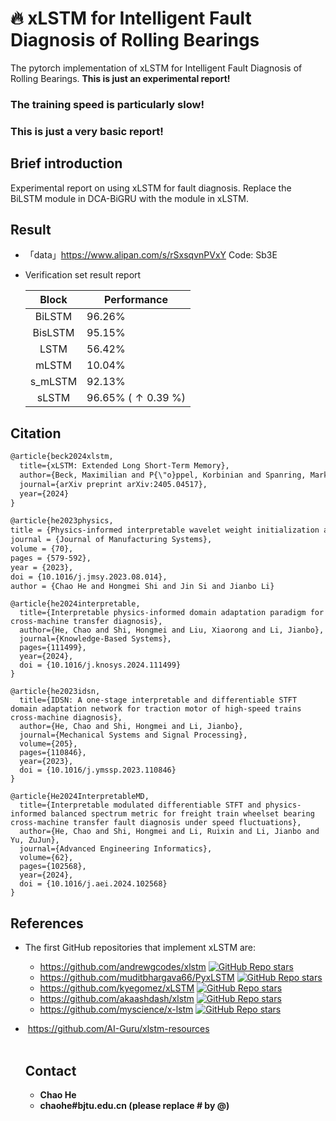 # 🔥 xLSTM for Intelligent Fault Diagnosis of Rolling Bearings

The pytorch implementation of xLSTM for Intelligent Fault Diagnosis of Rolling Bearings. **This is just an experimental report!** 

###                                                                           The training speed is particularly slow!
### This is just a very basic report!





## Brief introduction  
Experimental report on using xLSTM for fault diagnosis. Replace the BiLSTM module in DCA-BiGRU with the module in xLSTM.

## Result

- 「data」https://www.alipan.com/s/rSxsqvnPVxY  Code: Sb3E

- Verification set result report

  |  Block  | Performance                |
  | :-----: | -------------------------- |
  | BiLSTM  | 96.26%                     |
  | BisLSTM | 95.15%                     |
  |  LSTM   | 56.42%                     |
  |  mLSTM  | 10.04%                     |
  | s_mLSTM | 92.13%                     |
  |  sLSTM  | 96.65% ($\uparrow 0.39$ %) |

## Citation



```html
@article{beck2024xlstm,
  title={xLSTM: Extended Long Short-Term Memory},
  author={Beck, Maximilian and P{\"o}ppel, Korbinian and Spanring, Markus and Auer, Andreas and Prudnikova, Oleksandra and Kopp, Michael and Klambauer, G{\"u}nter and Brandstetter, Johannes and Hochreiter, Sepp},
  journal={arXiv preprint arXiv:2405.04517},
  year={2024}
}
```
```html
@article{he2023physics,  
title = {Physics-informed interpretable wavelet weight initialization and balanced dynamic adaptive threshold for intelligent fault diagnosis of rolling bearings},  
journal = {Journal of Manufacturing Systems},  
volume = {70},  
pages = {579-592},  
year = {2023}, 
doi = {10.1016/j.jmsy.2023.08.014},  
author = {Chao He and Hongmei Shi and Jin Si and Jianbo Li}
```
```
@article{he2024interpretable,
  title={Interpretable physics-informed domain adaptation paradigm for cross-machine transfer diagnosis},
  author={He, Chao and Shi, Hongmei and Liu, Xiaorong and Li, Jianbo},
  journal={Knowledge-Based Systems},
  pages={111499},
  year={2024},
  doi = {10.1016/j.knosys.2024.111499}
}
```
```
@article{he2023idsn,
  title={IDSN: A one-stage interpretable and differentiable STFT domain adaptation network for traction motor of high-speed trains cross-machine diagnosis},
  author={He, Chao and Shi, Hongmei and Li, Jianbo},
  journal={Mechanical Systems and Signal Processing},
  volume={205},
  pages={110846},
  year={2023},
  doi = {10.1016/j.ymssp.2023.110846} 
}
```
```
@article{He2024InterpretableMD,
  title={Interpretable modulated differentiable STFT and physics-informed balanced spectrum metric for freight train wheelset bearing cross-machine transfer fault diagnosis under speed fluctuations},
  author={He, Chao and Shi, Hongmei and Li, Ruixin and Li, Jianbo and Yu, ZuJun},
  journal={Advanced Engineering Informatics},
  volume={62},
  pages={102568},
  year={2024},
  doi = {10.1016/j.aei.2024.102568} 
}
```




  

## References

- The first GitHub repositories that implement xLSTM are:
  
  - https://github.com/andrewgcodes/xlstm [![GitHub Repo stars](https://camo.githubusercontent.com/c0fd25e1080a7fabb1399b4a8e777d82cfbdbfeebd90c3bb2ee5d9c6348a195a/68747470733a2f2f696d672e736869656c64732e696f2f6769746875622f73746172732f616e6472657767636f6465732f786c73746d3f7374796c653d736f6369616c)](https://camo.githubusercontent.com/c0fd25e1080a7fabb1399b4a8e777d82cfbdbfeebd90c3bb2ee5d9c6348a195a/68747470733a2f2f696d672e736869656c64732e696f2f6769746875622f73746172732f616e6472657767636f6465732f786c73746d3f7374796c653d736f6369616c)
  - https://github.com/muditbhargava66/PyxLSTM [![GitHub Repo stars](https://camo.githubusercontent.com/304a28e90243b07a7de5db9b94f152455574d95e41b33503a9cef9eb76d82648/68747470733a2f2f696d672e736869656c64732e696f2f6769746875622f73746172732f6d75646974626861726761766136362f5079784c53544d3f7374796c653d736f6369616c)](https://camo.githubusercontent.com/304a28e90243b07a7de5db9b94f152455574d95e41b33503a9cef9eb76d82648/68747470733a2f2f696d672e736869656c64732e696f2f6769746875622f73746172732f6d75646974626861726761766136362f5079784c53544d3f7374796c653d736f6369616c)
  - https://github.com/kyegomez/xLSTM [![GitHub Repo stars](https://camo.githubusercontent.com/f1ac72593ea051e4afa6946525a90e8d72b4cb75cd64d360c4f077645734f16e/68747470733a2f2f696d672e736869656c64732e696f2f6769746875622f73746172732f6b7965676f6d657a2f784c53544d3f7374796c653d736f6369616c)](https://camo.githubusercontent.com/f1ac72593ea051e4afa6946525a90e8d72b4cb75cd64d360c4f077645734f16e/68747470733a2f2f696d672e736869656c64732e696f2f6769746875622f73746172732f6b7965676f6d657a2f784c53544d3f7374796c653d736f6369616c)
  - https://github.com/akaashdash/xlstm [![GitHub Repo stars](https://camo.githubusercontent.com/e64d1727af6c8fe1b6f66fd2d425034c2b8e2e5c312292826676a95af59f4989/68747470733a2f2f696d672e736869656c64732e696f2f6769746875622f73746172732f616b61617368646173682f786c73746d3f7374796c653d736f6369616c)](https://camo.githubusercontent.com/e64d1727af6c8fe1b6f66fd2d425034c2b8e2e5c312292826676a95af59f4989/68747470733a2f2f696d672e736869656c64732e696f2f6769746875622f73746172732f616b61617368646173682f786c73746d3f7374796c653d736f6369616c)
  - https://github.com/myscience/x-lstm [![GitHub Repo stars](https://camo.githubusercontent.com/26de699caf7d30cf1d650eb97acb147e57bf318c2c8a125f81acc996f26fee12/68747470733a2f2f696d672e736869656c64732e696f2f6769746875622f73746172732f6d79736369656e63652f782d6c73746d3f7374796c653d736f6369616c)](https://camo.githubusercontent.com/26de699caf7d30cf1d650eb97acb147e57bf318c2c8a125f81acc996f26fee12/68747470733a2f2f696d672e736869656c64732e696f2f6769746875622f73746172732f6d79736369656e63652f782d6c73746d3f7374796c653d736f6369616c)
  
- ​    https://github.com/AI-Guru/xlstm-resources  
  ​    
  
  ## Contact
  
  - **Chao He**
  - **chaohe#bjtu.edu.cn (please replace # by @)**
  
  ​      
